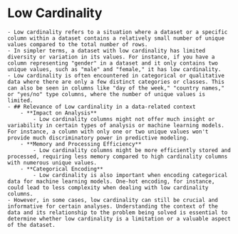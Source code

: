 # Low Cardinality
	- Low cardinality refers to a situation where a dataset or a specific column within a dataset contains a relatively small number of unique values compared to the total number of rows.
	- In simpler terms, a dataset with low cardinality has limited diversity or variation in its values. For instance, if you have a column representing "gender" in a dataset and it only contains two unique values, such as "male" and "female," it has low cardinality.
	- Low cardinality is often encountered in categorical or qualitative data where there are only a few distinct categories or classes. This can also be seen in columns like "day of the week," "country names," or "yes/no" type columns, where the number of unique values is limited.
	- ## Relevance of Low cardinality in a data-related context
		- **Impact on Analysis**
			- Low cardinality columns might not offer much insight or variability in certain types of analysis or machine learning models. For instance, a column with only one or two unique values won't provide much discriminatory power in predictive modeling.
		- **Memory and Processing Efficiency**
			- Low cardinality columns might be more efficiently stored and processed, requiring less memory compared to high cardinality columns with numerous unique values.
		- **Categorical Encoding**
			- Low cardinality is also important when encoding categorical data for machine learning models. One-hot encoding, for instance, could lead to less complexity when dealing with low cardinality columns.
	- However, in some cases, low cardinality can still be crucial and informative for certain analyses. Understanding the context of the data and its relationship to the problem being solved is essential to determine whether low cardinality is a limitation or a valuable aspect of the dataset.